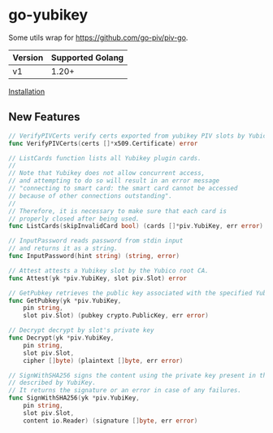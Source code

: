 # go-yubikey

Some utils wrap for <https://github.com/go-piv/piv-go>.

| Version | Supported Golang |
| ------- | ---------------- |
| v1      | 1.20+             |

[Installation](https://github.com/go-piv/piv-go/blob/1902689552e974ba88750e3ab71902d253172ead/README.md#installation)

## New Features

```go
// VerifyPIVCerts verify certs exported from yubikey PIV slots by Yubico PIV root ca
func VerifyPIVCerts(certs []*x509.Certificate) error

// ListCards function lists all Yubikey plugin cards.
//
// Note that Yubikey does not allow concurrent access,
// and attempting to do so will result in an error message
// "connecting to smart card: the smart card cannot be accessed
// because of other connections outstanding".
//
// Therefore, it is necessary to make sure that each card is
// properly closed after being used.
func ListCards(skipInvalidCard bool) (cards []*piv.YubiKey, err error)

// InputPassword reads password from stdin input
// and returns it as a string.
func InputPassword(hint string) (string, error)

// Attest attests a Yubikey slot by the Yubico root CA.
func Attest(yk *piv.YubiKey, slot piv.Slot) error

// GetPubkey retrieves the public key associated with the specified YubiKey slot
func GetPubkey(yk *piv.YubiKey,
    pin string,
    slot piv.Slot) (pubkey crypto.PublicKey, err error)

// Decrypt decrypt by slot's private key
func Decrypt(yk *piv.YubiKey,
    pin string,
    slot piv.Slot,
    cipher []byte) (plaintext []byte, err error)

// SignWithSHA256 signs the content using the private key present in the slot
// described by YubiKey.
// It returns the signature or an error in case of any failures.
func SignWithSHA256(yk *piv.YubiKey,
    pin string,
    slot piv.Slot,
    content io.Reader) (signature []byte, err error)
```
